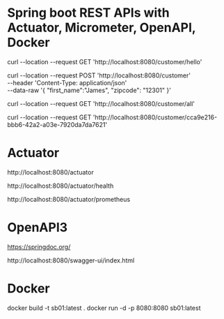 # Spring boot REST APIs with Actuator, Micrometer, OpenAPI, Docker

curl --location --request GET 'http://localhost:8080/customer/hello'

curl --location --request POST 'http://localhost:8080/customer' \
--header 'Content-Type: application/json' \
--data-raw '{
"first_name":"James",
"zipcode": "12301"
}'

curl --location --request GET 'http://localhost:8080/customer/all'

curl --location --request GET 'http://localhost:8080/customer/cca9e216-bbb6-42a2-a03e-7920da7da7621'

# Actuator

http://localhost:8080/actuator

http://localhost:8080/actuator/health

http://localhost:8080/actuator/prometheus

# OpenAPI3

https://springdoc.org/

http://localhost:8080/swagger-ui/index.html

# Docker

docker build -t sb01:latest .
docker run -d -p 8080:8080 sb01:latest
